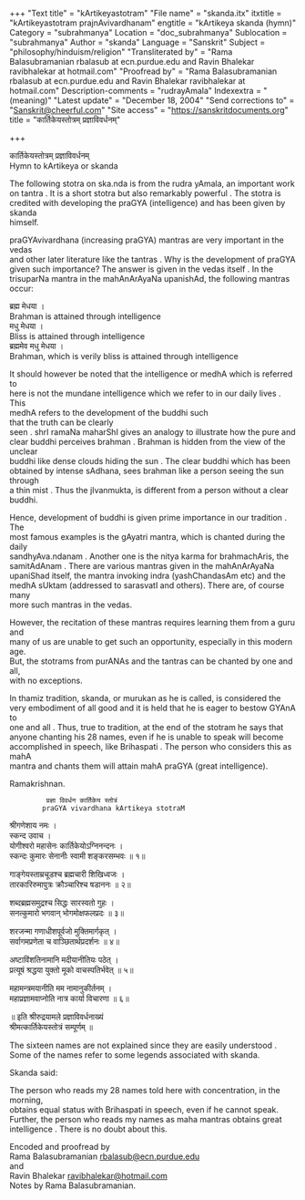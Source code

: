 +++
"Text title" = "kArtikeyastotram"
"File name" = "skanda.itx"
itxtitle = "kArtikeyastotram prajnAvivardhanam"
engtitle = "kArtikeya skanda (hymn)"
Category = "subrahmanya"
Location = "doc_subrahmanya"
Sublocation = "subrahmanya"
Author = "skanda"
Language = "Sanskrit"
Subject = "philosophy/hinduism/religion"
"Transliterated by" = "Rama Balasubramanian rbalasub at ecn.purdue.edu and Ravin Bhalekar ravibhalekar at hotmail.com"
"Proofread by" = "Rama Balasubramanian rbalasub at ecn.purdue.edu and Ravin Bhalekar ravibhalekar at hotmail.com"
Description-comments = "rudrayAmala"
Indexextra = "(meaning)"
"Latest update" = "December 18, 2004"
"Send corrections to" = "Sanskrit@cheerful.com"
"Site access" = "https://sanskritdocuments.org"
title = "कार्तिकेयस्तोत्रम् प्रज्ञाविवर्धनम्"

+++
  
 कार्तिकेयस्तोत्रम् प्रज्ञाविवर्धनम्   
              Hymn to kArtikeya or skanda  
  
The following stotra on ska.nda is from the rudra yAmala, an important work  
on tantra . It is a short stotra but also remarkably powerful . The stotra is  
credited with developing the praGYA (intelligence) and has been given by skanda  
himself.  
  
praGYAvivardhana (increasing praGYA) mantras are very important in the vedas  
and other later literature like the tantras . Why is the development of praGYA  
given such importance? The answer is given in the vedas itself . In the  
trisuparNa mantra in the mahAnArAyaNa upanishAd, the following mantras  
occur:    
  
ब्रह्म मेधया ।  
Brahman is attained through intelligence  
मधु मेधया ।  
Bliss is attained through intelligence  
ब्रह्ममेव मधु मेधया ।  
Brahman, which is verily bliss is attained through intelligence  
  
It should however be noted that the intelligence or medhA which is referred to  
here is not the mundane intelligence which we refer to in our daily lives . This  
medhA refers to the development of the buddhi such  
that the truth can be clearly  
seen . shrI ramaNa maharShI gives an analogy to illustrate how the pure and  
clear buddhi perceives brahman . Brahman is hidden from the view of the unclear  
buddhi like dense clouds hiding the sun . The clear buddhi which has been  
obtained by intense sAdhana, sees brahman like a person seeing the sun through  
a thin mist . Thus the jIvanmukta, is different from a person without a clear  
buddhi.  
  
Hence, development of buddhi is given prime importance in our tradition . The  
most famous examples is the gAyatri mantra, which is chanted during the daily  
sandhyAva.ndanam . Another one is the nitya karma for brahmachAris, the  
samitAdAnam . There are various mantras given in the mahAnArAyaNa  
upaniShad itself, the mantra invoking indra (yashChandasAm etc) and the  
medhA sUktam (addressed to sarasvatI and others). There are, of course many  
more such mantras in the vedas.  
  
However, the recitation of these mantras requires learning them from a guru and  
many of us are unable to get such an opportunity, especially in this modern age.  
But, the stotrams from purANAs and the tantras can be chanted by one and all,  
with no exceptions.  
  
In thamiz tradition, skanda, or murukan as he is called, is considered the  
very embodiment of all good and it is held that he is eager to bestow GYAnA to  
one and all . Thus, true to tradition, at the end of the stotram he says that  
anyone chanting his 28 names, even if he is unable to speak will become  
accomplished in speech, like Brihaspati . The person who considers this as mahA  
mantra and chants them will attain mahA praGYA (great intelligence).  
  
Ramakrishnan.  
  
             प्रज्ञा विवर्धन कार्तिकेय स्तोत्रं  
            praGYA vivardhana kArtikeya stotraM  
  
श्रीगणेशाय नमः ।  
स्कन्द उवाच ।  
योगीश्वरो महासेनः कार्तिकेयोऽग्निनन्दनः ।  
स्कन्दः कुमारः सेनानीः स्वामी शङ्करसम्भवः ॥ १॥  
  
गाङ्गेयस्ताम्रचूडश्च ब्रह्मचारी शिखिध्वजः ।  
तारकारिरुमापुत्रः क्रौञ्चारिश्च षडाननः ॥ २॥  
  
शब्दब्रह्मसमुद्रश्च सिद्धः सारस्वतो गुहः ।  
सनत्कुमारो भगवान् भोगमोक्षफलप्रदः ॥ ३॥  
  
शरजन्मा गणाधीशपूर्वजो मुक्तिमार्गकृत् ।  
सर्वागमप्रणेता च वाञ्छितार्थप्रदर्शनः ॥ ४॥  
  
अष्टाविंशतिनामानि मदीयानीतियः पठेत् ।  
प्रत्यूषं श्रद्धया युक्तो मूको वाचस्पतिर्भवेत् ॥ ५॥  
  
महामन्त्रमयानीति मम नामानुकीर्तनम् ।  
महाप्रज्ञामवाप्नोति नात्र कार्या विचारणा ॥ ६॥  
  
॥ इति श्रीरुद्रयामले प्रज्ञाविवर्धनाख्यं  
श्रीमत्कार्तिकेयस्तोत्रं सम्पूर्णम् ॥  
  
  
The sixteen names are not explained since they are easily understood .  
Some of the names refer to some legends associated with skanda.  
  
Skanda said:    
  
The person who reads my 28 names told here with concentration, in the morning,  
obtains equal status with Brihaspati in speech, even if he cannot speak.  
Further, the person who reads my names as maha mantras obtains great  
intelligence . There is no doubt about this.  
  
Encoded and proofread by  
Rama Balasubramanian rbalasub@ecn.purdue.edu  
and  
Ravin Bhalekar ravibhalekar@hotmail.com  
Notes by Rama Balasubramanian.  
  
  
